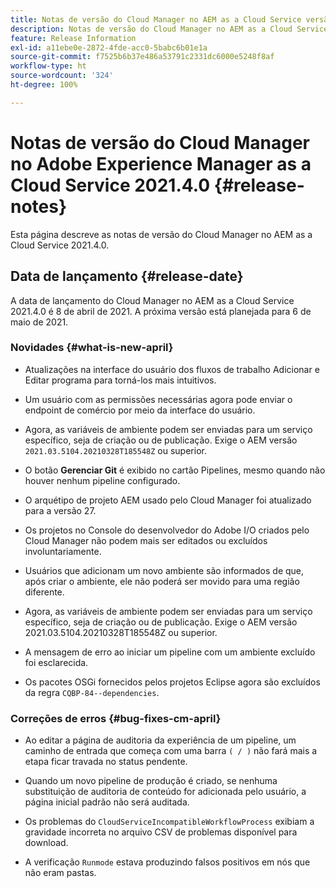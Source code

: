```yaml
---
title: Notas de versão do Cloud Manager no AEM as a Cloud Service versão 2021.4.0
description: Notas de versão do Cloud Manager no AEM as a Cloud Service versão 2021.4.0
feature: Release Information
exl-id: a11ebe0e-2872-4fde-acc0-5babc6b01e1a
source-git-commit: f7525b6b37e486a53791c2331dc6000e5248f8af
workflow-type: ht
source-wordcount: '324'
ht-degree: 100%

---
```


# Notas de versão do Cloud Manager no Adobe Experience Manager as a Cloud Service 2021.4.0 {#release-notes}

Esta página descreve as notas de versão do Cloud Manager no AEM as a Cloud Service 2021.4.0.

## Data de lançamento {#release-date}

A data de lançamento do Cloud Manager no AEM as a Cloud Service 2021.4.0 é 8 de abril de 2021.
A próxima versão está planejada para 6 de maio de 2021.

### Novidades {#what-is-new-april}

* Atualizações na interface do usuário dos fluxos de trabalho Adicionar e Editar programa para torná-los mais intuitivos.

* Um usuário com as permissões necessárias agora pode enviar o endpoint de comércio por meio da interface do usuário.

* Agora, as variáveis de ambiente podem ser enviadas para um serviço específico, seja de criação ou de publicação. Exige o AEM versão `2021.03.5104.20210328T185548Z` ou superior.

* O botão **Gerenciar Git** é exibido no cartão Pipelines, mesmo quando não houver nenhum pipeline configurado.

* O arquétipo de projeto AEM usado pelo Cloud Manager foi atualizado para a versão 27.

* Os projetos no Console do desenvolvedor do Adobe I/O criados pelo Cloud Manager não podem mais ser editados ou excluídos involuntariamente.

* Usuários que adicionam um novo ambiente são informados de que, após criar o ambiente, ele não poderá ser movido para uma região diferente.

* Agora, as variáveis de ambiente podem ser enviadas para um serviço específico, seja de criação ou de publicação. Exige o AEM versão 2021.03.5104.20210328T185548Z ou superior.

* A mensagem de erro ao iniciar um pipeline com um ambiente excluído foi esclarecida.

* Os pacotes OSGi fornecidos pelos projetos Eclipse agora são excluídos da regra `CQBP-84--dependencies`.

### Correções de erros {#bug-fixes-cm-april}

* Ao editar a página de auditoria da experiência de um pipeline, um caminho de entrada que começa com uma barra `( / )` não fará mais a etapa ficar travada no status pendente.

* Quando um novo pipeline de produção é criado, se nenhuma substituição de auditoria de conteúdo for adicionada pelo usuário, a página inicial padrão não será auditada.

* Os problemas do `CloudServiceIncompatibleWorkflowProcess` exibiam a gravidade incorreta no arquivo CSV de problemas disponível para download.

* A verificação `Runmode` estava produzindo falsos positivos em nós que não eram pastas.
